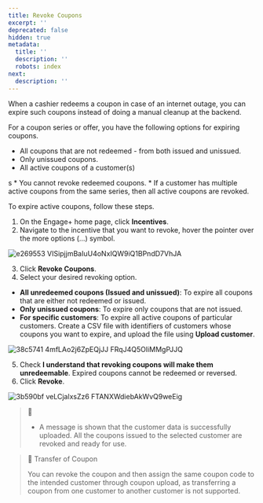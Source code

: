 ```yaml
---
title: Revoke Coupons
excerpt: ''
deprecated: false
hidden: true
metadata:
  title: ''
  description: ''
  robots: index
next:
  description: ''
---
```

When a cashier redeems a coupon in case of an internet outage, you can expire such coupons instead of doing a manual cleanup at the backend. 

For a coupon series or offer, you have the following options for expiring coupons.

* All coupons that are not redeemed - from both issued and unissued.
* Only unissued coupons.
* All active coupons of a customer(s) 

<Note title="Note">
s
* You cannot revoke redeemed coupons.
* If a customer has multiple active coupons from the same series, then all active coupons are revoked.
</Note>

To expire active coupons, follow these steps. 

1. On the Engage+ home page, click **Incentives**.
2. Navigate to the incentive that you want to revoke, hover the pointer over the more options (…) symbol.

![e269553 VISipjjmBaIuU4oNxIQW9iQ1BPndD7VhJA](https://files.readme.io/e269553-VISipjjmBaIuU4oNxIQW9iQ1BPndD7VhJA.png)

3. Click **Revoke Coupons**.
4. Select your desired revoking option.

* **All unredeemed coupons (Issued and unissued)**: To expire all coupons that are either not redeemed or issued.
* **Only unissued coupons**: To expire only coupons that are not issued.
* **For specific customers**: To expire all active coupons of particular customers. Create a CSV file with identifiers of customers whose coupons you want to expire, and upload the file using **Upload customer**. 

![38c5741 4mfLAo2j6ZpEQjJJ FRqJ4Q5OIiMMgPJJQ](https://files.readme.io/38c5741-4mfLAo2j6ZpEQjJJ-FRqJ4Q5OIiMMgPJJQ.png)

5. Check **I understand that revoking coupons will make them unredeemable**. Expired coupons cannot be redeemed or reversed.
6. Click **Revoke**.

![3b590bf veLCjalxsZz6 FTANXWdiebAkWvQ9weEig](https://files.readme.io/3b590bf-veLCjalxsZz6_FTANXWdiebAkWvQ9weEig.png)

> 📘
>
> * A message is shown that the customer data is successfully uploaded. All the coupons issued to the selected customer are revoked and ready for use.

> 📘 Transfer of Coupon
>
> You can revoke the coupon and then assign the same coupon code to the intended customer through coupon upload, as transferring a coupon from one customer to another customer is not supported.

